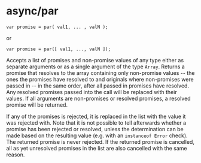 # async/par

```
var promise = par( val1, ... , valN );
```

or

```
var promise = par([ val1, ..., valN ]);
```

Accepts a list of promises and non-promise values of any type either as separate arguments or as a single
argument of the type ```Array```. Returns a promise that resolves to the array containing only non-promise
values -- the ones the promises have resolved to and originals where non-promises were passed in -- in the
same order, after all passed in promises have resolved. Any resolved promises passed into the call will
be replaced with their values. If all arguments are non-promises or resolved promises, a resolved promise
will be returned.

If any of the promises is rejected, it is replaced in the list with the value it was rejected with. Note that
it is not possible to tell afterwards whether a promise has been rejected or resolved, unless the determination
can be made based on the resulting value (e.g. with an ```instanceof Error``` check). The returned promise
is never rejected. If the returned promise is cancelled, all as yet unresolved promises in the list are also
cancelled with the same reason.
